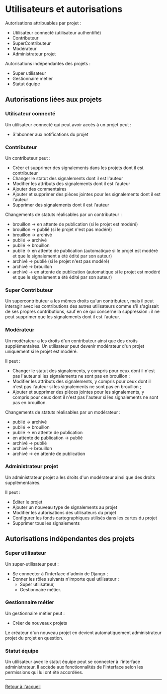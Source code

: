 # Utilisateurs et autorisations

Autorisations attribuables par projet :
* Utilisateur connecté (utilisateur authentifié)
* Contributeur
* SuperContributeur
* Modérateur
* Administrateur projet

Autorisations indépendantes des projets :
* Super utilisateur
* Gestionnaire métier
* Statut équipe


## Autorisations liées aux projets

### Utilisateur connecté

Un utilisateur connecté qui peut avoir accès à un projet peut :
* S'abonner aux notifications du projet

### Contributeur

Un contributeur peut :
* Créer et supprimer des signalements dans les projets dont il est contributeur
* Changer le statut des signalements dont il est l'auteur
* Modifier les attributs des signalements dont il est l'auteur
* Ajouter des commentaires
* Ajouter et supprimer des pièces jointes pour les signalements dont il est l'auteur
* Supprimer des signalements dont il est l'auteur

Changements de statuts réalisables par un contributeur :
* brouillon -> en attente de publication (si le projet est modéré)
* brouillon -> publié (si le projet n'est pas modéré)
* brouillon -> archivé
* publié -> archivé
* publié -> brouillon
* publié -> en attente de publication (automatique si le projet est modéré et que le signalement a été édité par son
auteur)
* archivé -> publié (si le projet n'est pas modéré)
* archivé -> brouillon
* archivé -> en attente de publication (automatique si le projet est modéré et que le signalement a été édité par son auteur)

### Super Contributeur

Un supercontributeur a les mêmes droits qu'un contributeur, mais il peut interagir avec les contributions des autres utilisateurs comme s'il s'agissait de ses propres contributions, sauf en ce qui concerne la suppression : il ne peut supprimer que les signalements dont il est l'auteur.


### Modérateur

Un modérateur a les droits d'un contributeur ainsi que des droits supplémentaires.
Un utilisateur peut devenir modérateur d'un projet uniquement si le projet est modéré.

Il peut :
* Changer le statut des signalements, y compris pour ceux dont il n'est pas l'auteur si les signalements ne sont pas en brouillon ;
* Modifier les attributs des signalements, y compris pour ceux dont il n'est pas l'auteur si les signalements ne sont pas en brouillon ;
* Ajouter et supprimer des pièces jointes pour les signalements, y compris pour ceux dont il n'est pas l'auteur si les signalements ne sont pas en brouillon.

Changements de statuts réalisables par un modérateur :
* publié -> archivé
* publié -> brouillon
* publié -> en attente de publication
* en attente de publication -> publié
* archivé -> publié
* archivé -> brouillon
* archivé -> en attente de publication

### Administrateur projet

Un administrateur projet a les droits d'un modérateur ainsi que des droits supplémentaires.

Il peut :
* Éditer le projet
* Ajouter un nouveau type de signalements au projet
* Modifier les autorisations des utilisateurs du projet
* Configurer les fonds cartographiques utilisés dans les cartes du projet
* Supprimer tous les signalements


## Autorisations indépendantes des projets

### Super utilisateur

Un super-utilisateur peut :
* Se connecter à l'interface d'admin de Django ;
* Donner les rôles suivants n'importe quel utilisateur :
  * Super utilisateur,
  * Gestionnaire métier.


### Gestionnaire métier

Un gestionnaire métier peut :
* Créer de nouveaux projets

Le créateur d'un nouveau projet en devient automatiquement administrateur projet du projet en question.


### Statut équipe

Un utilisateur avec le statut équipe peut se connecter à l'interface administrateur.
Il accède aux fonctionnalités de l'interface selon les permissions qui lui ont été accordées.

---

[Retour à l'accueil](<index.md>)
